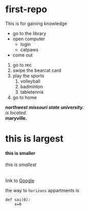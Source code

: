 # first-repo
This is for gaining knowledge

* go to the library
* open computer
    * login
    * catpaws
* come out

1. go to rec
2. swipe the bearcat card
3. play the sports
    1. volleyball
    2. badminton
    1. tabletennis
3. go to home

***northwest missouri state university.***<br>
*is located.* <br>
**maryville.**

# this is largest
#### this is smaller
###### this is smallest

link to [Google](https://www.google.com/)

the way to `horizons` appartments is
```
def sai(0):
    x=0
```